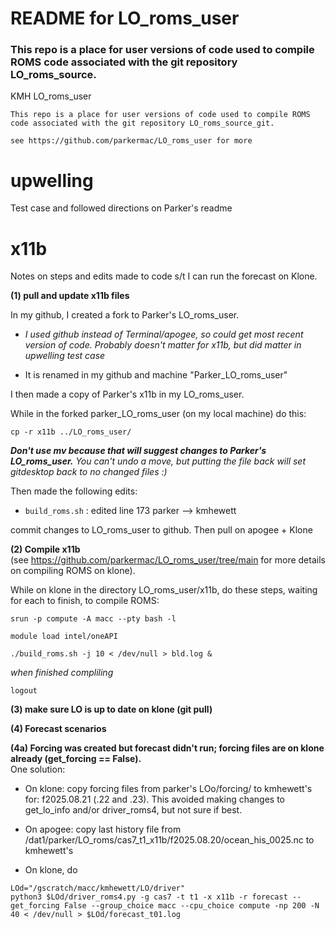 # README for LO_roms_user

### This repo is a place for user versions of code used to compile ROMS code associated with the git repository LO_roms_source.

 KMH LO_roms_user
 
    This repo is a place for user versions of code used to compile ROMS code associated with the git repository LO_roms_source_git.

    see https://github.com/parkermac/LO_roms_user for more


# upwelling 
Test case and followed directions on Parker's readme

# x11b 
Notes on steps and edits made to code s/t I can run the forecast on Klone.

**(1) pull and update x11b files**   

In my github, I created a fork to Parker's LO_roms_user.  

* *I used github instead of Terminal/apogee, so could get most recent version of code. Probably doesn't matter for x11b, but did matter in upwelling test case*  

* It is renamed in my github and machine "Parker_LO_roms_user" 

I then made a copy of Parker's x11b in my LO_roms_user.  

While in the forked parker_LO_roms_user (on my local machine) do this: 

```
cp -r x11b ../LO_roms_user/
```
***Don't use mv because that will suggest changes to Parker's LO_roms_user.*** *You can't undo a move, but putting the file back will set gitdesktop back to no changed files :)*

Then made the following edits:
- `build_roms.sh` : edited line 173 parker --> kmhewett

commit changes to LO_roms_user to github. Then pull on apogee + Klone

**(2) Compile x11b**  
(see https://github.com/parkermac/LO_roms_user/tree/main for more details on compiling ROMS on klone).

While on klone in the directory LO_roms_user/x11b, do these steps, waiting for each to finish, to compile ROMS:  

```
srun -p compute -A macc --pty bash -l
```
```
module load intel/oneAPI
```
```
./build_roms.sh -j 10 < /dev/null > bld.log &
```
*when finished compliling*

```
logout
```

**(3) make sure LO is up to date on klone (git pull)**

**(4) Forecast scenarios**   

**(4a) Forcing was created but forecast didn't run; forcing files are on klone already (get_forcing == False).**  
One solution:  
   * On klone: copy forcing files from parker's LOo/forcing/ to kmhewett's for: f2025.08.21 (.22 and .23). This avoided making changes to get_lo_info and/or driver_roms4, but not sure if best. 
   
   * On apogee: copy last history file from /dat1/parker/LO_roms/cas7_t1_x11b/f2025.08.20/ocean_his_0025.nc to kmhewett's

   * On klone, do 
   ```
   LOd="/gscratch/macc/kmhewett/LO/driver"
   python3 $LOd/driver_roms4.py -g cas7 -t t1 -x x11b -r forecast --get_forcing False --group_choice macc --cpu_choice compute -np 200 -N 40 < /dev/null > $LOd/forecast_t01.log
   ```